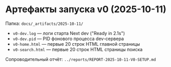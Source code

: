 # Артефакты запуска v0 (2025-10-11)

Папка: `docs/_artifacts/2025-10-11/`

- `v0-dev.log` — логи старта Next dev ("Ready in 2.1s")
- `v0-dev.pid` — PID фонового процесса dev-сервера
- `v0-home.html` — первые 20 строк HTML главной страницы
- `v0-search.html` — первые 20 строк HTML страницы поиска

Сопроводительный отчёт: `../reports/REPORT-2025-10-11-V0-SETUP.md`
